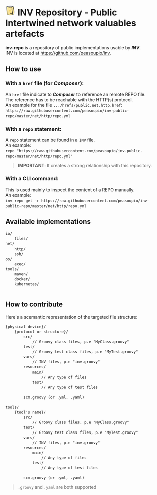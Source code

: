 # ![TiteCan](https://github.com/peasoupio/inv/blob/master/core/src/main/resources/public/favicon-32x32.png) INV Repository - Public Intertwined network valuables artefacts

**inv-repo** is a repository of public implementations usable by ***INV***.  
INV is located at https://github.com/peasoupio/inv.  

## How to use  
  
### With a `href` file (for ***Composer***):
An `href` file indicate to ***Composer*** to reference an remote REPO file.  
The reference has to be reachable with the HTTP(s) protocol.  
An example for the file `.../hrefs/public.net.http.href`:
`https://raw.githubusercontent.com/peasoupio/inv-public-repo/master/net/http/repo.yml`

### With a `repo` statement:
A `repo` statement can be found in a `INV` file.   
An example:  
`repo "https://raw.githubusercontent.com/peasoupio/inv-public-repo/master/net/http/repo.yml"`
>**IMPORTANT**: It creates a strong relationship with this repository.

### With a CLI command:
This is used mainly to inspect the content of a REPO manually.  
An example:  
`inv repo get -r https://raw.githubusercontent.com/peasoupio/inv-public-repo/master/net/http/repo.yml`

## Available implementations
```
io/
    files/
net/
    http/     
    ssh/  
os/
    exec/  
tools/
    maven/
    docker/
    kubernetes/
    
```

## How to contribute
Here's a scemantic representation of the targeted file structure:
```
{physical device}/
    {protocol or structure}/
        src/
            // Groovy class files, p.e "MyClass.groovy"
        test/
            // Groovy test class files, p.e "MyTest.groovy"
        vars/
            // INV files, p.e "inv.groovy"
        resources/
            main/
                // Any type of files
            test/
                // Any type of test files
        
        scm.groovy (or .yml, .yaml)
          
tools/
    {tool's name}/
        src/
            // Groovy class files, p.e "MyClass.groovy"
        test/
            // Groovy test class files, p.e "MyTest.groovy"
        vars/
            // INV files, p.e "inv.groovy"
        resources/
            main/
                // Any type of files
            test/
                // Any type of test files
        
        scm.groovy (or .yml, .yaml)
```
> `.groovy` and `.yaml` are both supported

